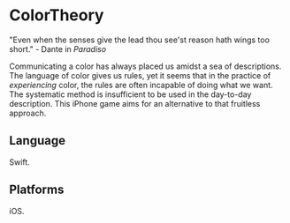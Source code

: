 # ColorTheory

"Even when the senses give the lead thou see'st reason hath wings too short." - Dante in *Paradiso*

Communicating a color has always placed us amidst a sea of descriptions. The language of color gives us rules, yet it seems that in the practice of *experiencing* color, the rules are often incapable of doing what we want. The systematic method is insufficient to be used in the day-to-day description. This iPhone game aims for an alternative to that fruitless approach. 



## Language

Swift.

## Platforms

iOS.

